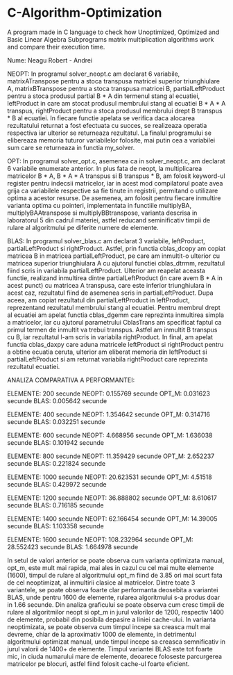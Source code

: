 # C-Algorithm-Optimization
A program made in C language to check how Unoptimized, Optimized and Basic Linear Algebra Subprograms matrix multiplication algorithms work and compare their execution time.

Nume: Neagu Robert - Andrei

NEOPT:
In programul solver_neopt.c am declarat 6 variabile, matrixATranspose pentru a stoca transpusa matricei superior triunghiulare A, matrixBTranspose pentru a stoca transpusa matricei B, partialLeftProduct pentru a stoca produsul partial B * A din termenul stang al ecuatiei, leftProduct in care am stocat produsul membrului stang al ecuatiei B * A * A transpus, rightProduct pentru a stoca produsul membrului drept B transpus * B al ecuatiei. In fiecare functie apelata se verifica daca alocarea rezultatului returnat a fost efectuata cu succes, se realizeaza operatia respectiva iar ulterior se returneaza rezultatul. La finalul programului se elibereaza memoria tuturor variabilelor folosite, mai putin cea a variabilei sum care se returneaza in functia my_solver.

OPT:
In programul solver_opt.c, asemenea ca in solver_neopt.c, am declarat 6 variabile enumerate anterior. In plus fata de neopt, la multiplicarea matricelor B * A, B * A * A transpus si B transpus * B, am folosit keyword-ul register pentru indecsii matricelor, iar in acest mod compilatorul poate avea grija ca variabilele respective sa fie tinute in registrii, permitand o utilizare optima a acestor resurse. De asemenea, am folosit pentru fiecare inmultire varianta optima cu pointeri, implementata in functiile multiplyBA, multiplyBAAtranspose si multiplyBBtranspose, varianta descrisa in laboratorul 5 din cadrul materiei, astfel reducand seminificativ timpii de rulare al algoritmului pe diferite numere de elemente.

BLAS:
In programul solver_blas.c am declarat 3 variabile, leftProduct, partialLeftProduct si rightProduct. Astfel, prin functia cblas_dcopy am copiat matricea B in matricea partialLeftProduct, pe care am inmultit-o ulterior cu matricea superior triunghiulara A cu ajutorul functiei cblas_dtrmm, rezultatul fiind scris in variabila partialLeftProduct. Ulterior am reapelat aceasta functie, realizand inmultirea dintre partialLeftProduct (in care avem B * A in acest punct) cu matricea A transpusa, care este inferior triunghiulara in acest caz, rezultatul fiind de asemenea scris in partialLeftProduct. Dupa aceea, am copiat rezultatul din partialLeftProduct in leftProduct, reprezentand rezultatul membrului stang al ecuatiei. Pentru membrul drept al ecuatiei am apelat functia cblas_dgemm care reprezinta inmultirea simpla a matricelor, iar cu ajutorul parametrului CblasTrans am specificat faptul ca primul termen de inmultit va trebui transpus. Astfel am inmultit B transpus cu B, iar rezultatul l-am scris in variabila rightProduct. In final, am apelat functia cblas_daxpy care aduna matricele leftProduct si rightProduct pentru a obtine ecuatia ceruta, ulterior am eliberat memoria din leftProduct si partialLeftProduct si am returnat variabila rightProduct care reprezinta rezultatul ecuatiei.


ANALIZA COMPARATIVA A PERFORMANTEI:

ELEMENTE: 200 secunde	NEOPT: 0.155769	secunde		OPT_M: 0.031623 secunde		BLAS: 0.005642 secunde

ELEMENTE: 400 secunde	NEOPT: 1.354642 secunde	 	OPT_M: 0.314716 secunde		BLAS: 0.032251 secunde

ELEMENTE: 600 secunde	NEOPT: 4.668956 secunde		OPT_M: 1.636038 secunde 	BLAS: 0.101942 secunde

ELEMENTE: 800 secunde 	NEOPT: 11.359429 secunde	OPT_M: 2.652237 secunde		BLAS: 0.221824 secunde

ELEMENTE: 1000 secunde  NEOPT: 20.623531 secunde 	OPT_M: 4.51518 secunde	 	BLAS: 0.429972 secunde

ELEMENTE: 1200 secunde 	NEOPT: 36.888802 secunde	OPT_M: 8.610617 secunde		BLAS: 0.716185 secunde

ELEMENTE: 1400 secunde  NEOPT: 62.166454 secunde 	OPT_M: 14.39005 secunde 	BLAS: 1.103358 secunde

ELEMENTE: 1600 secunde  NEOPT: 108.232964 secunde 	OPT_M: 28.552423 secunde	BLAS: 1.664978 secunde

In setul de valori anterior se poate observa cum varianta optimizata manual, opt_m, este mult mai rapida, mai ales in cazul cu cel mai multe elemente (1600), timpul de rulare al algoritmului opt_m fiind de 3.85 ori mai scurt fata de cel neoptimizat, al inmultirii clasice al matricelor. Dintre toate 3 variantele, se poate observa foarte clar performanta deosebita a variantei BLAS, unde pentru 1600 de elemente, rularea algoritmului s-a produs doar in 1.66 secunde. Din analiza graficului se poate observa cum cresc timpii de rulare al algoritmilor neopt si opt_m in jurul valorilor de 1200, respectiv 1400 de elemente, probabil din posibila depasire a liniei cache-ului. In varianta neoptimizata, se poate observa cum timpul incepe sa creasca mult mai devreme, chiar de la aproximativ 1000 de elemente, in detrimentul algoritmului optimizat manual, unde timpul incepe sa creasca semnificativ in jurul valorii de 1400+ de elemente. Timpul variantei BLAS este tot foarte mic, in ciuda numarului mare de elemente, deoarece foloseste parcurgerea matricelor pe blocuri, astfel fiind folosit cache-ul foarte eficient.
